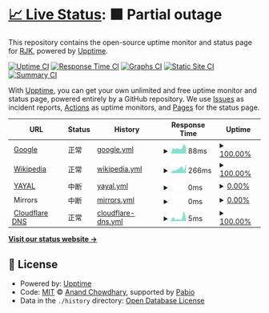 # [📈 Live Status](https://upptime.yayal.cc): <!--live status--> **🟧 Partial outage**

This repository contains the open-source uptime monitor and status page for [RJK](https://www.yayal.cc/), powered by [Upptime](https://github.com/upptime/upptime).

[![Uptime CI](https://github.com/Iuleoo/Upptime/workflows/Uptime%20CI/badge.svg)](https://github.com/Iuleoo/Upptime/actions?query=workflow%3A%22Uptime+CI%22)
[![Response Time CI](https://github.com/Iuleoo/Upptime/workflows/Response%20Time%20CI/badge.svg)](https://github.com/Iuleoo/Upptime/actions?query=workflow%3A%22Response+Time+CI%22)
[![Graphs CI](https://github.com/Iuleoo/Upptime/workflows/Graphs%20CI/badge.svg)](https://github.com/Iuleoo/Upptime/actions?query=workflow%3A%22Graphs+CI%22)
[![Static Site CI](https://github.com/Iuleoo/Upptime/workflows/Static%20Site%20CI/badge.svg)](https://github.com/Iuleoo/Upptime/actions?query=workflow%3A%22Static+Site+CI%22)
[![Summary CI](https://github.com/Iuleoo/Upptime/workflows/Summary%20CI/badge.svg)](https://github.com/Iuleoo/Upptime/actions?query=workflow%3A%22Summary+CI%22)

With [Upptime](https://upptime.js.org), you can get your own unlimited and free uptime monitor and status page, powered entirely by a GitHub repository. We use [Issues](https://github.com/Iuleoo/Upptime/issues) as incident reports, [Actions](https://github.com/Iuleoo/Upptime/actions) as uptime monitors, and [Pages](https://upptime.yayal.cc) for the status page.

<!--start: status pages-->
<!-- This summary is generated by Upptime (https://github.com/upptime/upptime) -->
<!-- Do not edit this manually, your changes will be overwritten -->
<!-- prettier-ignore -->
| URL | Status | History | Response Time | Uptime |
| --- | ------ | ------- | ------------- | ------ |
| <img alt="" src="https://icons.duckduckgo.com/ip3/www.google.com.ico" height="13"> [Google](https://www.google.com) | 正常 | [google.yml](https://github.com/Iuleoo/Upptime/commits/HEAD/history/google.yml) | <details><summary><img alt="Response time graph" src="./graphs/google/response-time-week.png" height="20"> 88ms</summary><br><a href="https://upptime.yayal.cc/history/google"><img alt="Response time 153" src="https://img.shields.io/endpoint?url=https%3A%2F%2Fraw.githubusercontent.com%2FIuleoo%2FUpptime%2FHEAD%2Fapi%2Fgoogle%2Fresponse-time.json"></a><br><a href="https://upptime.yayal.cc/history/google"><img alt="24-hour response time 95" src="https://img.shields.io/endpoint?url=https%3A%2F%2Fraw.githubusercontent.com%2FIuleoo%2FUpptime%2FHEAD%2Fapi%2Fgoogle%2Fresponse-time-day.json"></a><br><a href="https://upptime.yayal.cc/history/google"><img alt="7-day response time 88" src="https://img.shields.io/endpoint?url=https%3A%2F%2Fraw.githubusercontent.com%2FIuleoo%2FUpptime%2FHEAD%2Fapi%2Fgoogle%2Fresponse-time-week.json"></a><br><a href="https://upptime.yayal.cc/history/google"><img alt="30-day response time 95" src="https://img.shields.io/endpoint?url=https%3A%2F%2Fraw.githubusercontent.com%2FIuleoo%2FUpptime%2FHEAD%2Fapi%2Fgoogle%2Fresponse-time-month.json"></a><br><a href="https://upptime.yayal.cc/history/google"><img alt="1-year response time 153" src="https://img.shields.io/endpoint?url=https%3A%2F%2Fraw.githubusercontent.com%2FIuleoo%2FUpptime%2FHEAD%2Fapi%2Fgoogle%2Fresponse-time-year.json"></a></details> | <details><summary><a href="https://upptime.yayal.cc/history/google">100.00%</a></summary><a href="https://upptime.yayal.cc/history/google"><img alt="All-time uptime 100.00%" src="https://img.shields.io/endpoint?url=https%3A%2F%2Fraw.githubusercontent.com%2FIuleoo%2FUpptime%2FHEAD%2Fapi%2Fgoogle%2Fuptime.json"></a><br><a href="https://upptime.yayal.cc/history/google"><img alt="24-hour uptime 100.00%" src="https://img.shields.io/endpoint?url=https%3A%2F%2Fraw.githubusercontent.com%2FIuleoo%2FUpptime%2FHEAD%2Fapi%2Fgoogle%2Fuptime-day.json"></a><br><a href="https://upptime.yayal.cc/history/google"><img alt="7-day uptime 100.00%" src="https://img.shields.io/endpoint?url=https%3A%2F%2Fraw.githubusercontent.com%2FIuleoo%2FUpptime%2FHEAD%2Fapi%2Fgoogle%2Fuptime-week.json"></a><br><a href="https://upptime.yayal.cc/history/google"><img alt="30-day uptime 99.95%" src="https://img.shields.io/endpoint?url=https%3A%2F%2Fraw.githubusercontent.com%2FIuleoo%2FUpptime%2FHEAD%2Fapi%2Fgoogle%2Fuptime-month.json"></a><br><a href="https://upptime.yayal.cc/history/google"><img alt="1-year uptime 99.98%" src="https://img.shields.io/endpoint?url=https%3A%2F%2Fraw.githubusercontent.com%2FIuleoo%2FUpptime%2FHEAD%2Fapi%2Fgoogle%2Fuptime-year.json"></a></details>
| <img alt="" src="https://icons.duckduckgo.com/ip3/zh.wikipedia.org.ico" height="13"> [Wikipedia](https://zh.wikipedia.org) | 正常 | [wikipedia.yml](https://github.com/Iuleoo/Upptime/commits/HEAD/history/wikipedia.yml) | <details><summary><img alt="Response time graph" src="./graphs/wikipedia/response-time-week.png" height="20"> 266ms</summary><br><a href="https://upptime.yayal.cc/history/wikipedia"><img alt="Response time 214" src="https://img.shields.io/endpoint?url=https%3A%2F%2Fraw.githubusercontent.com%2FIuleoo%2FUpptime%2FHEAD%2Fapi%2Fwikipedia%2Fresponse-time.json"></a><br><a href="https://upptime.yayal.cc/history/wikipedia"><img alt="24-hour response time 509" src="https://img.shields.io/endpoint?url=https%3A%2F%2Fraw.githubusercontent.com%2FIuleoo%2FUpptime%2FHEAD%2Fapi%2Fwikipedia%2Fresponse-time-day.json"></a><br><a href="https://upptime.yayal.cc/history/wikipedia"><img alt="7-day response time 266" src="https://img.shields.io/endpoint?url=https%3A%2F%2Fraw.githubusercontent.com%2FIuleoo%2FUpptime%2FHEAD%2Fapi%2Fwikipedia%2Fresponse-time-week.json"></a><br><a href="https://upptime.yayal.cc/history/wikipedia"><img alt="30-day response time 236" src="https://img.shields.io/endpoint?url=https%3A%2F%2Fraw.githubusercontent.com%2FIuleoo%2FUpptime%2FHEAD%2Fapi%2Fwikipedia%2Fresponse-time-month.json"></a><br><a href="https://upptime.yayal.cc/history/wikipedia"><img alt="1-year response time 214" src="https://img.shields.io/endpoint?url=https%3A%2F%2Fraw.githubusercontent.com%2FIuleoo%2FUpptime%2FHEAD%2Fapi%2Fwikipedia%2Fresponse-time-year.json"></a></details> | <details><summary><a href="https://upptime.yayal.cc/history/wikipedia">100.00%</a></summary><a href="https://upptime.yayal.cc/history/wikipedia"><img alt="All-time uptime 99.99%" src="https://img.shields.io/endpoint?url=https%3A%2F%2Fraw.githubusercontent.com%2FIuleoo%2FUpptime%2FHEAD%2Fapi%2Fwikipedia%2Fuptime.json"></a><br><a href="https://upptime.yayal.cc/history/wikipedia"><img alt="24-hour uptime 100.00%" src="https://img.shields.io/endpoint?url=https%3A%2F%2Fraw.githubusercontent.com%2FIuleoo%2FUpptime%2FHEAD%2Fapi%2Fwikipedia%2Fuptime-day.json"></a><br><a href="https://upptime.yayal.cc/history/wikipedia"><img alt="7-day uptime 100.00%" src="https://img.shields.io/endpoint?url=https%3A%2F%2Fraw.githubusercontent.com%2FIuleoo%2FUpptime%2FHEAD%2Fapi%2Fwikipedia%2Fuptime-week.json"></a><br><a href="https://upptime.yayal.cc/history/wikipedia"><img alt="30-day uptime 100.00%" src="https://img.shields.io/endpoint?url=https%3A%2F%2Fraw.githubusercontent.com%2FIuleoo%2FUpptime%2FHEAD%2Fapi%2Fwikipedia%2Fuptime-month.json"></a><br><a href="https://upptime.yayal.cc/history/wikipedia"><img alt="1-year uptime 99.99%" src="https://img.shields.io/endpoint?url=https%3A%2F%2Fraw.githubusercontent.com%2FIuleoo%2FUpptime%2FHEAD%2Fapi%2Fwikipedia%2Fuptime-year.json"></a></details>
| <img alt="" src="https://icons.duckduckgo.com/ip3/www.yayal.cc.ico" height="13"> [YAYAL](https://www.yayal.cc) | 中断 | [yayal.yml](https://github.com/Iuleoo/Upptime/commits/HEAD/history/yayal.yml) | <details><summary><img alt="Response time graph" src="./graphs/yayal/response-time-week.png" height="20"> 0ms</summary><br><a href="https://upptime.yayal.cc/history/yayal"><img alt="Response time 1002" src="https://img.shields.io/endpoint?url=https%3A%2F%2Fraw.githubusercontent.com%2FIuleoo%2FUpptime%2FHEAD%2Fapi%2Fyayal%2Fresponse-time.json"></a><br><a href="https://upptime.yayal.cc/history/yayal"><img alt="24-hour response time 0" src="https://img.shields.io/endpoint?url=https%3A%2F%2Fraw.githubusercontent.com%2FIuleoo%2FUpptime%2FHEAD%2Fapi%2Fyayal%2Fresponse-time-day.json"></a><br><a href="https://upptime.yayal.cc/history/yayal"><img alt="7-day response time 0" src="https://img.shields.io/endpoint?url=https%3A%2F%2Fraw.githubusercontent.com%2FIuleoo%2FUpptime%2FHEAD%2Fapi%2Fyayal%2Fresponse-time-week.json"></a><br><a href="https://upptime.yayal.cc/history/yayal"><img alt="30-day response time 1090" src="https://img.shields.io/endpoint?url=https%3A%2F%2Fraw.githubusercontent.com%2FIuleoo%2FUpptime%2FHEAD%2Fapi%2Fyayal%2Fresponse-time-month.json"></a><br><a href="https://upptime.yayal.cc/history/yayal"><img alt="1-year response time 1002" src="https://img.shields.io/endpoint?url=https%3A%2F%2Fraw.githubusercontent.com%2FIuleoo%2FUpptime%2FHEAD%2Fapi%2Fyayal%2Fresponse-time-year.json"></a></details> | <details><summary><a href="https://upptime.yayal.cc/history/yayal">0.00%</a></summary><a href="https://upptime.yayal.cc/history/yayal"><img alt="All-time uptime 77.44%" src="https://img.shields.io/endpoint?url=https%3A%2F%2Fraw.githubusercontent.com%2FIuleoo%2FUpptime%2FHEAD%2Fapi%2Fyayal%2Fuptime.json"></a><br><a href="https://upptime.yayal.cc/history/yayal"><img alt="24-hour uptime 0.00%" src="https://img.shields.io/endpoint?url=https%3A%2F%2Fraw.githubusercontent.com%2FIuleoo%2FUpptime%2FHEAD%2Fapi%2Fyayal%2Fuptime-day.json"></a><br><a href="https://upptime.yayal.cc/history/yayal"><img alt="7-day uptime 0.00%" src="https://img.shields.io/endpoint?url=https%3A%2F%2Fraw.githubusercontent.com%2FIuleoo%2FUpptime%2FHEAD%2Fapi%2Fyayal%2Fuptime-week.json"></a><br><a href="https://upptime.yayal.cc/history/yayal"><img alt="30-day uptime 5.73%" src="https://img.shields.io/endpoint?url=https%3A%2F%2Fraw.githubusercontent.com%2FIuleoo%2FUpptime%2FHEAD%2Fapi%2Fyayal%2Fuptime-month.json"></a><br><a href="https://upptime.yayal.cc/history/yayal"><img alt="1-year uptime 77.44%" src="https://img.shields.io/endpoint?url=https%3A%2F%2Fraw.githubusercontent.com%2FIuleoo%2FUpptime%2FHEAD%2Fapi%2Fyayal%2Fuptime-year.json"></a></details>
| <img alt="" src="https://icons.duckduckgo.com/ip3/null.ico" height="13"> Mirrors | 中断 | [mirrors.yml](https://github.com/Iuleoo/Upptime/commits/HEAD/history/mirrors.yml) | <details><summary><img alt="Response time graph" src="./graphs/mirrors/response-time-week.png" height="20"> 0ms</summary><br><a href="https://upptime.yayal.cc/history/mirrors"><img alt="Response time 663" src="https://img.shields.io/endpoint?url=https%3A%2F%2Fraw.githubusercontent.com%2FIuleoo%2FUpptime%2FHEAD%2Fapi%2Fmirrors%2Fresponse-time.json"></a><br><a href="https://upptime.yayal.cc/history/mirrors"><img alt="24-hour response time 0" src="https://img.shields.io/endpoint?url=https%3A%2F%2Fraw.githubusercontent.com%2FIuleoo%2FUpptime%2FHEAD%2Fapi%2Fmirrors%2Fresponse-time-day.json"></a><br><a href="https://upptime.yayal.cc/history/mirrors"><img alt="7-day response time 0" src="https://img.shields.io/endpoint?url=https%3A%2F%2Fraw.githubusercontent.com%2FIuleoo%2FUpptime%2FHEAD%2Fapi%2Fmirrors%2Fresponse-time-week.json"></a><br><a href="https://upptime.yayal.cc/history/mirrors"><img alt="30-day response time 702" src="https://img.shields.io/endpoint?url=https%3A%2F%2Fraw.githubusercontent.com%2FIuleoo%2FUpptime%2FHEAD%2Fapi%2Fmirrors%2Fresponse-time-month.json"></a><br><a href="https://upptime.yayal.cc/history/mirrors"><img alt="1-year response time 663" src="https://img.shields.io/endpoint?url=https%3A%2F%2Fraw.githubusercontent.com%2FIuleoo%2FUpptime%2FHEAD%2Fapi%2Fmirrors%2Fresponse-time-year.json"></a></details> | <details><summary><a href="https://upptime.yayal.cc/history/mirrors">0.00%</a></summary><a href="https://upptime.yayal.cc/history/mirrors"><img alt="All-time uptime 75.17%" src="https://img.shields.io/endpoint?url=https%3A%2F%2Fraw.githubusercontent.com%2FIuleoo%2FUpptime%2FHEAD%2Fapi%2Fmirrors%2Fuptime.json"></a><br><a href="https://upptime.yayal.cc/history/mirrors"><img alt="24-hour uptime 0.00%" src="https://img.shields.io/endpoint?url=https%3A%2F%2Fraw.githubusercontent.com%2FIuleoo%2FUpptime%2FHEAD%2Fapi%2Fmirrors%2Fuptime-day.json"></a><br><a href="https://upptime.yayal.cc/history/mirrors"><img alt="7-day uptime 0.00%" src="https://img.shields.io/endpoint?url=https%3A%2F%2Fraw.githubusercontent.com%2FIuleoo%2FUpptime%2FHEAD%2Fapi%2Fmirrors%2Fuptime-week.json"></a><br><a href="https://upptime.yayal.cc/history/mirrors"><img alt="30-day uptime 5.68%" src="https://img.shields.io/endpoint?url=https%3A%2F%2Fraw.githubusercontent.com%2FIuleoo%2FUpptime%2FHEAD%2Fapi%2Fmirrors%2Fuptime-month.json"></a><br><a href="https://upptime.yayal.cc/history/mirrors"><img alt="1-year uptime 75.17%" src="https://img.shields.io/endpoint?url=https%3A%2F%2Fraw.githubusercontent.com%2FIuleoo%2FUpptime%2FHEAD%2Fapi%2Fmirrors%2Fuptime-year.json"></a></details>
| <img alt="" src="https://icons.duckduckgo.com/ip3/null.ico" height="13"> [Cloudflare DNS](1.1.1.1) | 正常 | [cloudflare-dns.yml](https://github.com/Iuleoo/Upptime/commits/HEAD/history/cloudflare-dns.yml) | <details><summary><img alt="Response time graph" src="./graphs/cloudflare-dns/response-time-week.png" height="20"> 5ms</summary><br><a href="https://upptime.yayal.cc/history/cloudflare-dns"><img alt="Response time 5" src="https://img.shields.io/endpoint?url=https%3A%2F%2Fraw.githubusercontent.com%2FIuleoo%2FUpptime%2FHEAD%2Fapi%2Fcloudflare-dns%2Fresponse-time.json"></a><br><a href="https://upptime.yayal.cc/history/cloudflare-dns"><img alt="24-hour response time 2" src="https://img.shields.io/endpoint?url=https%3A%2F%2Fraw.githubusercontent.com%2FIuleoo%2FUpptime%2FHEAD%2Fapi%2Fcloudflare-dns%2Fresponse-time-day.json"></a><br><a href="https://upptime.yayal.cc/history/cloudflare-dns"><img alt="7-day response time 5" src="https://img.shields.io/endpoint?url=https%3A%2F%2Fraw.githubusercontent.com%2FIuleoo%2FUpptime%2FHEAD%2Fapi%2Fcloudflare-dns%2Fresponse-time-week.json"></a><br><a href="https://upptime.yayal.cc/history/cloudflare-dns"><img alt="30-day response time 4" src="https://img.shields.io/endpoint?url=https%3A%2F%2Fraw.githubusercontent.com%2FIuleoo%2FUpptime%2FHEAD%2Fapi%2Fcloudflare-dns%2Fresponse-time-month.json"></a><br><a href="https://upptime.yayal.cc/history/cloudflare-dns"><img alt="1-year response time 5" src="https://img.shields.io/endpoint?url=https%3A%2F%2Fraw.githubusercontent.com%2FIuleoo%2FUpptime%2FHEAD%2Fapi%2Fcloudflare-dns%2Fresponse-time-year.json"></a></details> | <details><summary><a href="https://upptime.yayal.cc/history/cloudflare-dns">100.00%</a></summary><a href="https://upptime.yayal.cc/history/cloudflare-dns"><img alt="All-time uptime 99.98%" src="https://img.shields.io/endpoint?url=https%3A%2F%2Fraw.githubusercontent.com%2FIuleoo%2FUpptime%2FHEAD%2Fapi%2Fcloudflare-dns%2Fuptime.json"></a><br><a href="https://upptime.yayal.cc/history/cloudflare-dns"><img alt="24-hour uptime 100.00%" src="https://img.shields.io/endpoint?url=https%3A%2F%2Fraw.githubusercontent.com%2FIuleoo%2FUpptime%2FHEAD%2Fapi%2Fcloudflare-dns%2Fuptime-day.json"></a><br><a href="https://upptime.yayal.cc/history/cloudflare-dns"><img alt="7-day uptime 100.00%" src="https://img.shields.io/endpoint?url=https%3A%2F%2Fraw.githubusercontent.com%2FIuleoo%2FUpptime%2FHEAD%2Fapi%2Fcloudflare-dns%2Fuptime-week.json"></a><br><a href="https://upptime.yayal.cc/history/cloudflare-dns"><img alt="30-day uptime 100.00%" src="https://img.shields.io/endpoint?url=https%3A%2F%2Fraw.githubusercontent.com%2FIuleoo%2FUpptime%2FHEAD%2Fapi%2Fcloudflare-dns%2Fuptime-month.json"></a><br><a href="https://upptime.yayal.cc/history/cloudflare-dns"><img alt="1-year uptime 99.98%" src="https://img.shields.io/endpoint?url=https%3A%2F%2Fraw.githubusercontent.com%2FIuleoo%2FUpptime%2FHEAD%2Fapi%2Fcloudflare-dns%2Fuptime-year.json"></a></details>

<!--end: status pages-->

[**Visit our status website →**](https://upptime.yayal.cc)

## 📄 License

- Powered by: [Upptime](https://github.com/upptime/upptime)
- Code: [MIT](./LICENSE) © [Anand Chowdhary](https://anandchowdhary.com), supported by [Pabio](https://pabio.com)
- Data in the `./history` directory: [Open Database License](https://opendatacommons.org/licenses/odbl/1-0/)
